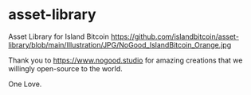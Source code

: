# asset-library
Asset Library for Island Bitcoin
https://github.com/islandbitcoin/asset-library/blob/main/Illustration/JPG/NoGood_IslandBitcoin_Orange.jpg

Thank you to https://www.nogood.studio for amazing creations that we willingly open-source to the world.

One Love.
